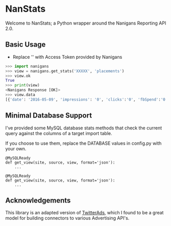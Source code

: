# NanStats

Welcome to NanStats; a Python wrapper around the Nanigans Reporting API 2.0. 

## Basic Usage

* Replace '' with Access Token provided by Nanigans

```python
>>> import nanigans
>>> view = nanigans.get_stats('XXXXX', 'placements')
>>> view.ok
True
>>> print(view)
<Nanigans Response [OK]>
>>> view.data
[{'date': '2016-05-09', 'impressions': '0', 'clicks':'0', 'fbSpend':'0.00', 'budgetPool': 'A'},...]
```

## Minimal Database Support

I've provided some MySQL database stats methods that check the current query against the columns of a target import table.

If you choose to use them, replace the DATABASE values in config.py with your own. 

```
@MySQLReady
def get_view(site, source, view, format='json'):
	...

@MySQLReady
def get_view(site, source, view, format='json'):
	...
```

## Acknowledgements

This library is an adapted version of [TwitterAds](https://github.com/essence-tech/twitter-ads-api), which I found to be a great model for building connectors to various Advertising API's. 



